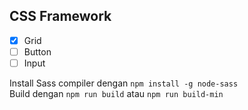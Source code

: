 ## CSS Framework

- [x] Grid
- [ ] Button
- [ ] Input

Install Sass compiler dengan `npm install -g node-sass`  
Build dengan `npm run build` atau `npm run build-min`